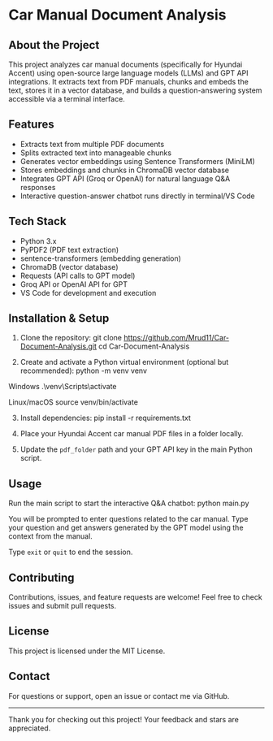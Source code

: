# Car Manual Document Analysis

## About the Project
This project analyzes car manual documents (specifically for Hyundai Accent) using open-source large language models (LLMs) and GPT API integrations. It extracts text from PDF manuals, chunks and embeds the text, stores it in a vector database, and builds a question-answering system accessible via a terminal interface.

## Features
- Extracts text from multiple PDF documents  
- Splits extracted text into manageable chunks  
- Generates vector embeddings using Sentence Transformers (MiniLM)  
- Stores embeddings and chunks in ChromaDB vector database  
- Integrates GPT API (Groq or OpenAI) for natural language Q&A responses  
- Interactive question-answer chatbot runs directly in terminal/VS Code

## Tech Stack
- Python 3.x  
- PyPDF2 (PDF text extraction)  
- sentence-transformers (embedding generation)  
- ChromaDB (vector database)  
- Requests (API calls to GPT model)  
- Groq API or OpenAI API for GPT  
- VS Code for development and execution

## Installation & Setup
1. Clone the repository:
   git clone https://github.com/Mrud11/Car-Document-Analysis.git
   cd Car-Document-Analysis

2. Create and activate a Python virtual environment (optional but recommended):
   python -m venv venv

  Windows
  .\venv\Scripts\activate

  Linux/macOS
  source venv/bin/activate

3. Install dependencies:
   pip install -r requirements.txt

4. Place your Hyundai Accent car manual PDF files in a folder locally.

5. Update the `pdf_folder` path and your GPT API key in the main Python script.

## Usage
Run the main script to start the interactive Q&A chatbot:
python main.py


You will be prompted to enter questions related to the car manual. Type your question and get answers generated by the GPT model using the context from the manual.

Type `exit` or `quit` to end the session.

## Contributing
Contributions, issues, and feature requests are welcome! Feel free to check issues and submit pull requests.

## License
This project is licensed under the MIT License.

## Contact
For questions or support, open an issue or contact me via GitHub.

---

Thank you for checking out this project! Your feedback and stars are appreciated.  


  

